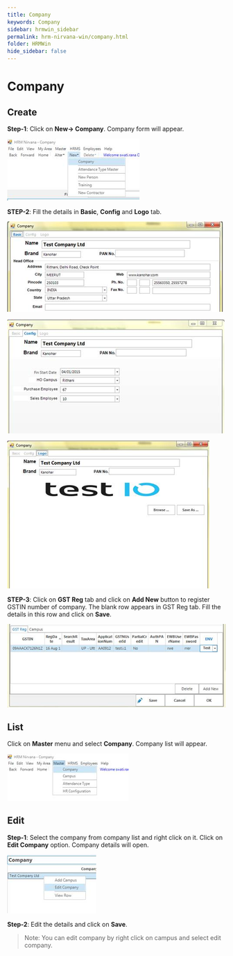 ```yaml
---
title: Company
keywords: Company
sidebar: hrmwin_sidebar
permalink: hrm-nirvana-win/company.html
folder: HRMWin   
hide_sidebar: false
---
```


# **Company**

## Create
**Step-1**:  Click on **New-> Company**. Company form will appear.

![](/images/newcompany.jpg)

**STEP-2**: Fill the details in **Basic**, **Config** and **Logo** tab.

![](/images/basictab.jpg)

![](/images/configtab.jpg)

![](/images/logotab.jpg)

**STEP-3**: Click on **GST Reg** tab and click on **Add New** button to register GSTIN number of company. The blank row appears in GST Reg tab. Fill the details in this row and click on **Save**.

![](/images/gstregtab.jpg)

## List



 Click on **Master** menu and select **Company**. Company list will appear.

![](/images/companylist.jpg)

## Edit



**Step-1**: Select the company from company list and right click on it. Click on **Edit Company** option. Company details will open.

![](/images/editcompany.jpg)

**Step-2**: Edit the details and click on **Save**.

> Note: You can edit company by right click on campus and select edit company.
